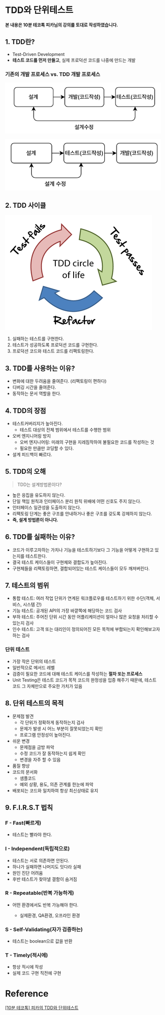 

# TDD와 단위테스트

**본 내용은 10분 테코톡 피카님의 강의를 토대로 작성하였습니다.**



## 1. TDD란?

* Test-Driven Development
* **테스트 코드를 먼저 만들고**, 실제 프로덕션 코드를 나중에 만드는 개발



### 기존의 개발 프로세스 vs. TDD 개발 프로세스

![tdd1-2](images/tdd1-2.png)

![tdd1-1](images/tdd1-1.png)



## 2. TDD 사이클

![tdd1-3](images/tdd1-3.png)

1. 실패하는 테스트를 구현한다.
2. 테스트가 성공하도록 프로덕션 코드를 구현한다.
3. 프로덕션 코드와 테스트 코드를 리팩토링한다.



## 3. TDD를 사용하는 이유?

* 변화에 대한 두려움을 줄여준다. (리팩토링이 편하다)
* 디버깅 시간을 줄여준다.
* 동작하는 문서 역할을 한다.



## 4. TDD의 장점

* 테스트커버리지가 높아진다.
  * 테스트 대상의 전체 범위에서 테스트를 수행한 범위
* 오버 엔지니어링 방지
  * 오버 엔지니어링: 미래의 구현을 지레짐작하여 불필요한 코드를 작성하는 것
  * 필요한 만큼만 코딩할 수 있다.
* 설계 피드백이 빠르다.



## 5. TDD의 오해

> TDD는 설계방법론이다?

* 높은 응집을 유도하지 않는다.
* 단일 책임 원칙과 인터페이스 분리 원칙 위배에 어떤 신호도 주지 않는다.
* 인터페이스 일관성을 도출하지 않는다.
* 리팩토링 단계는 좋은 구조를 안내하거나 좋은 구조를 갖도록 강제하지 않는다.
* **즉, 설계 방법론이 아니다.**



## 6. TDD를 실패하는 이유?

* 코드가 이루고자하는 가치나 기능을 테스트하기보다 그 기능을 어떻게 구현하고 있는지를 테스트한다.
* 결국 테스트 케이스들이 구현체와 결합도가 높아진다.
* 구현체들을 리팩토링하면, 결합되어있는 테스트 케이스들이 모두 깨져버린다.



## 7. 테스트의 범위

* 통합 테스트: 여러 작업 단위가 연계된 워크플로우를 테스트하기 위한 수단(객체, 서비스, 시스템 간)
* 기능 테스트: 공개된 API의 가장 바깥쪽에 해당하는 코드 검사
* 부하 테스트: 주어진 단위 시간 동안 어플리케이션이 얼마나 많은 요청을 처리할 수 있는지 검사
* 인수 테스트: 고객 또는 대리인이 정의되어진 모든 목적에 부합되는지 확인해보고자 하는 검사



### 단위 테스트

* 가장 작은 단위의 테스트
* 일반적으로 메서드 레벨
* 검증이 필요한 코드에 대해 테스트 케이스를 작성하는 **절차 또는 프로세스**
* Unit Testing은 테스트 코드가 목적 코드의 완정성을 입증 해주기 때문에, 테스트 코드 그 자체만으로 주요한 가치가 있음



## 8. 단위 테스트의 목적

* 문제점 발견
  * 각 단위가 정확하게 동작하는지 검사
  * 문제가 발생 시 어느 부분이 잘못되었는지 확인
  * 프로그램 안정성이 높아진다.
* 쉬운 변경
  * 문제점을 금방 파악
  * 수정 코드가 잘 동작하는지 쉽게 확인
  * 변경을 자주 할 수 있음
* 품질 향상
* 코드의 문서화
  * 샘플코드
  * 예외 상황, 용도, 의존 관계를 한눈에 파악
* 배포되는 코드와 일치하여 항상 최신상태로 유지



## 9. F.I.R.S.T 법칙

### F - Fast(빠르게)

* 테스트는 빨라야 한다.



### I - Independent(독립적으로)

* 테스트는 서로 의존하면 안된다.
* 하나가 실패하면 나머지도 잇다라 실패
* 원인 진단 어려움
* 후반 테스트가 찾아낼 결함이 숨겨짐



### R - Repeatable(반복 가능하게)

* 어떤 환경에서도 반복 가능해야 한다.

  *  실제환경, QA환경, 오프라인 환경

  

### S - Self-Validating(자가 검증하는)

* 테스트는 boolean으로 값을 반환



### T - Timely(적시에)

* 항상 적시에 작성
* 실제 코드 구현 직전에 구현

# Reference

[[10분 테코톡] 피카의 TDD와 단위테스트](https://www.youtube.com/watch?v=3LMmPXoGI9Q&list=PLgXGHBqgT2TvpJ_p9L_yZKPifgdBOzdVH&index=31)

​	